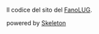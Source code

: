 Il codice del sito del [FanoLUG](http://www.fanolug.org).

powered by [Skeleton](http://getskeleton.com/)
